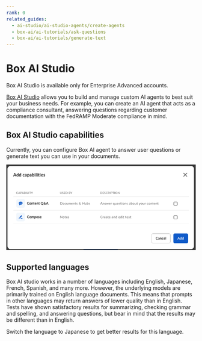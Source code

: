 ```yaml
---
rank: 0
related_guides:
  - ai-studio/ai-studio-agents/create-agents
  - box-ai/ai-tutorials/ask-questions
  - box-ai/ai-tutorials/generate-text
---
```


# Box AI Studio

<Messsage type='caution'>

Box AI Studio is available only for Enterprise Advanced accounts.

</Message>

[Box AI Studio][ai-studio] allows you to build and manage custom AI agents to
best suit your business needs. For example, you can create an AI agent
that acts as a compliance consultant, answering questions regarding customer
documentation with the FedRAMP Moderate compliance in mind. 

## Box AI Studio capabilities

Currently, you can configure Box AI agent to answer user questions or generate
text you can use in your documents.

![ai agent capabilities](./images/ai-agent-capabilities.png)

## Supported languages

<!--alex ignore-->

Box AI studio works in a number of languages including
English, Japanese, French, Spanish, and many more.
However, the underlying models are primarily
trained on English language documents. This means
that prompts in other languages may return answers
of lower quality than in English. Tests have shown
satisfactory results for summarizing, checking grammar
and spelling, and answering questions, but bear in mind
that the results may be different than in English.

<!--alex enable-->

<Message type="tip">

<!--alex ignore-->

Switch the language to Japanese to get
better results for this language.

</Message>

<!--alex enable--> 

[ai-studio]: https://support.box.com/hc/en-us/articles/37228079461267-Enabling-Box-AI-Studio-and-Managing-Agents
